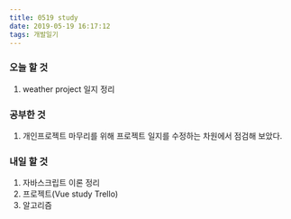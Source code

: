 ```yaml
---
title: 0519 study
date: 2019-05-19 16:17:12
tags: 개발일기
---
```


### 오늘 할 것

1. weather project 일지 정리

### 공부한 것

1. 개인프로젝트 마무리를 위해 프로젝트 일지를 수정하는 차원에서 점검해 보았다.

### 내일 할 것

1. 자바스크립트 이론 정리
2. 프로젝트(Vue study Trello)
3. 알고리즘
